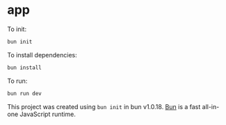 # app

To init:

```bash
bun init
```

To install dependencies:

```bash
bun install
```

To run:

```bash
bun run dev
```

This project was created using `bun init` in bun v1.0.18. [Bun](https://bun.sh) is a fast all-in-one JavaScript runtime.
